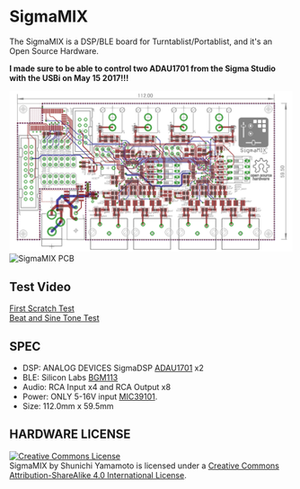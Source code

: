 # SigmaMIX
The SigmaMIX is a DSP/BLE board for Turntablist/Portablist, and it's an Open Source Hardware.

**I made sure to be able to control two ADAU1701 from the Sigma Studio with the USBi on May 15 2017!!!**

![SigmaMIX Board](https://github.com/tkrworks/SigmaMIX/blob/for_markdown/sigma_dsp_brd.png "SigmaMIX Board")
![SigmaMIX PCB](https://github.com/tkrworks/SigmaMIX/blob/for_markdown/sigma_mix_pcb.jpg "SigmaMIX PCB")

## Test Video
[First Scratch Test](https://www.instagram.com/p/BUi_Y2OhvBm/)  
[Beat and Sine Tone Test](https://www.instagram.com/p/BVFF-J9hF4o/)

## SPEC
* DSP: ANALOG DEVICES SigmaDSP [ADAU1701](http://www.analog.com/jp/products/processors-dsp/sigmadsp-audio-processors/adau1701.html) x2
* BLE: Silicon Labs [BGM113](http://jp.silabs.com/products/wireless/bluetooth/bluetooth-low-energy-modules/bgm113-bluetooth-low-energy-module)
* Audio: RCA Input x4 and RCA Output x8
* Power: ONLY 5-16V input [MIC39101](http://www.microchip.com/wwwproducts/en/MIC39100).
* Size: 112.0mm x 59.5mm

## HARDWARE LICENSE
<a rel="license" href="http://creativecommons.org/licenses/by-sa/4.0/"><img alt="Creative Commons License" style="border-width:0" src="https://i.creativecommons.org/l/by-sa/4.0/88x31.png" /></a><br /><span xmlns:dct="http://purl.org/dc/terms/" property="dct:title">SigmaMIX</span> by <span xmlns:cc="http://creativecommons.org/ns#" property="cc:attributionName">Shunichi Yamamoto</span> is licensed under a <a rel="license" href="http://creativecommons.org/licenses/by-sa/4.0/">Creative Commons Attribution-ShareAlike 4.0 International License</a>.
